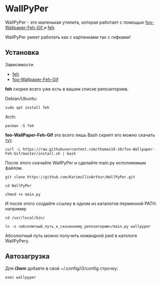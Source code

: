 # WallPyPer

WallPyPer - это маленькая утилита, которая работает
с помощью [foo-Wallpaper-Feh-Gif ](https://github.com/thomas10-10/foo-Wallpaper-Feh-Gif) и [feh](https://github.com/derf/feh).

WallPyPer умеет работать как с картинками так с гифками!

## Установка

Зависимости 

* [feh](https://github.com/derf/feh)
* [foo-Wallpaper-Feh-Gif ](https://github.com/thomas10-10/foo-Wallpaper-Feh-Gif)

**feh** скорее всего уже есть в вашем списке репозиториев.

Debian/Ubuntu:
```
sudo apt install feh
```

Arch:
```
pacman -S feh
```

**foo-WallPaper-Feh-Gif** это всего лишь Bash скрипт его можно скачать [тут](https://github.com/thomas10-10/foo-Wallpaper-Feh-Gif/blob/master/back4.sh).
```
curl -L https://raw.githubusercontent.com/thomas10-10/foo-Wallpaper-Feh-Gif/master/install.sh | bash
```

После этого скачайте WallPyPer и сделайте main.py исполняемым файлом.
```
git clone https://github.com/KarimullinArthur/WallPyPer.git

cd WallPyPer

chmod +x main.py
```

И после этого создайте ссылку в одном из каталогов перменной PATH.
например
```
cd /usr/local/bin/

ln -s <абсолютный_путь_к_скачанному_репозиторию>/main.py wallpyper
```

Абсолютный путь можно получить командной pwd в катологе WallPyPery.

## Автозагрузка

Для **i3wm** добавте в свой ~/.config/i3/config строчку:
```
exec wallpyper
```
